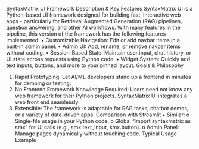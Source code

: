 SyntaxMatrix UI Framework
Description & Key Features
SyntaxMatrix UI is a Python-based UI framework designed for building fast, interactive web apps - particularly for Retrieval Augmented Generation (RAG) pipelines, question answering, and other AI workflows. With many features in the pipeline, this version of the framework has the following features implemented:
•	Customizable Navigation: Edit or add navbar items in a built-in admin panel.
•	Admin UI: Add, rename, or remove navbar items without coding.
•	Session-Based State: Maintain user input, chat history, or UI state across requests using Python code.
•	Widget System: Quickly add text inputs, buttons, and more to your pinned layout.
Goals & Philosophy
1.	Rapid Prototyping: Let AI/ML developers stand up a frontend in minutes for demoing or testing.
2.	No Frontend Framework Knowledge Required: Users need not know any web framework for their Python projects. SyntaxMatrix UI integrates a web front end seamlessly.
3.	Extensible: The framework is adaptable for RAG tasks, chatbot demos, or a variety of data-driven apps.
Comparison with Streamlit
•	Similar:
o	Single-file usage in your Python code.
o	Global “import syntaxmatrix as smx” for UI calls (e.g., smx.text_input, smx.button).
o	Admin Panel: Manage pages dynamically without touching code.
Typical Usage Example
